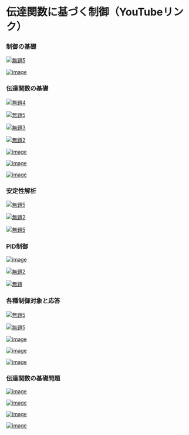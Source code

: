 # 伝達関数に基づく制御（YouTubeリンク）

### 制御の基礎

[![無題5](https://user-images.githubusercontent.com/112537733/188293703-7393b7a3-7bb1-4130-b68f-b113212c94f3.png)](https://youtu.be/fk2FTqotmFY)

[![image](https://user-images.githubusercontent.com/112537733/188294272-5f8cf4c5-6dfc-48e1-9f89-964cb0f90d5d.png)](https://youtu.be/4ygdk0FKV-8)

### 伝達関数の基礎

[![無題4](https://user-images.githubusercontent.com/112537733/188293698-a29dda42-c322-4915-b405-23466ea04a0f.png)](https://youtu.be/Pzbbp4h8cEs)

[![無題5](https://user-images.githubusercontent.com/112537733/188293744-fe4c01da-bc65-486a-b2dd-7e57d2378686.png)](https://youtu.be/2D99L4fFLaY)

[![無題3](https://user-images.githubusercontent.com/112537733/188293697-d4af2009-0b83-4ccc-b2c7-a2fcf1f62b3b.png)](https://youtu.be/GaGLomvaAMc)

[![無題2](https://user-images.githubusercontent.com/112537733/188293696-9ec27cb1-3130-423c-ab2f-ab25c12f4ece.png)](https://youtu.be/HDj_VLdnXEs)

[![image](https://user-images.githubusercontent.com/112537733/188294034-8a80452f-8793-4448-a306-fcd88e9bf49f.png)](https://youtu.be/z_gHRqTXit4)

[![image](https://user-images.githubusercontent.com/112537733/188294138-d5b5cf7f-7e5b-47b5-88f7-1cc37332f82e.png)](https://youtu.be/5EAIimasPw8)

[![image](https://user-images.githubusercontent.com/112537733/188294109-b76718b3-b589-4a4e-9248-15c182031484.png)](https://youtu.be/p2IlyC8U3hM)

### 安定性解析

[![無題5](https://user-images.githubusercontent.com/112537733/188293618-2f5ca513-df65-4e19-a202-25f89a213b8d.jpg)](https://youtu.be/y0MiqUgr764)

[![無題2](https://user-images.githubusercontent.com/112537733/188293620-70f08ee3-9a9f-47ce-87ea-bf115cb3390d.png)](https://youtu.be/Lb66qJfaCeY)

[![無題5](https://user-images.githubusercontent.com/112537733/188293596-2a5872ff-eba9-43a1-b06c-916454079e93.jpg)](https://youtu.be/LPQO6L3cWeo)


### PID制御

[![image](https://user-images.githubusercontent.com/112537733/188293994-d61386cf-1e34-4eff-9a3b-39e41a994838.png)](https://youtu.be/AgfYQfgPUAw)

[![無題2](https://user-images.githubusercontent.com/112537733/188293548-4b19b342-38de-460b-b0b6-9fdda7aaa5f6.png)](https://youtu.be/YIWsP68oo88)

[![無題](https://user-images.githubusercontent.com/112537733/188293546-ad34e732-66ca-47cb-8ded-75ab07b92b3a.jpg)](https://youtu.be/p00t2Wp9vF4)

### 各種制御対象と応答

[![無題5](https://user-images.githubusercontent.com/112537733/188293884-d0d13621-1e71-400f-bcd0-393f603736e7.png)](https://youtu.be/5iQNtNEHIFk)

[![無題5](https://user-images.githubusercontent.com/112537733/188293904-211466a4-0629-4794-aa48-eefcb3274ae6.png)](https://youtu.be/anUiIXd-rok)

[![image](https://user-images.githubusercontent.com/112537733/188293917-576f553b-c3e0-463f-9b87-0cda4e468416.png)](https://youtu.be/YfWD5c9pjhI)

[![image](https://user-images.githubusercontent.com/112537733/188293930-d1ab393c-2c70-4723-ab12-6b77fb6b816e.png)](https://youtu.be/jWK4wZujaQ0)

[![image](https://user-images.githubusercontent.com/112537733/188293934-0d42c8b1-c045-47d6-b825-37477fcc2a63.png)](https://youtu.be/JECBkU4m7hc)

### 伝達関数の基礎問題

[![image](https://user-images.githubusercontent.com/112537733/188293965-19aa63bc-fe1d-4367-a028-456ba4b7410b.png)](https://youtu.be/8c0acnbRvp0)

[![image](https://user-images.githubusercontent.com/112537733/188293967-0d38f942-66f6-43ae-b39a-60d02aefcd99.png)](https://youtu.be/JjX9mjQmF_8)

[![image](https://user-images.githubusercontent.com/112537733/188293970-84cc36b5-e610-45e2-8d13-b1e12df81e88.png)](https://youtu.be/6YOe4FDZN7w)

[![image](https://user-images.githubusercontent.com/112537733/188293971-2fd684fc-0b5b-4ef1-8ed2-075abec8c690.png)](https://youtu.be/bcv0yFetbts)

